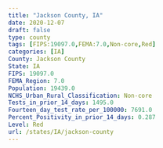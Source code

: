 ```yaml
---
title: "Jackson County, IA"
date: 2020-12-07
draft: false
type: county
tags: [FIPS:19097.0,FEMA:7.0,Non-core,Red]
categories: [IA]
County: Jackson County
State: IA
FIPS: 19097.0
FEMA_Region: 7.0
Population: 19439.0
NCHS_Urban_Rural_Classification: Non-core
Tests_in_prior_14_days: 1495.0
Fourteen_day_test_rate_per_100000: 7691.0
Percent_Positivity_in_prior_14_days: 0.287
Level: Red
url: /states/IA/jackson-county
---
```



